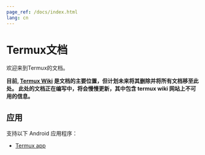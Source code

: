 ```yaml
---
page_ref: /docs/index.html
lang: cn
---
```


# Termux文档

欢迎来到Termux的文档。

**目前, [Termux Wiki](https://wiki.termux.com/wiki/Main_Page) 是文档的主要位置，但计划未来将其删除并将所有文档移至此处。 此处的文档正在编写中，将会慢慢更新，其中包含 termux wiki 网站上不可用的信息。**

## 应用

支持以下 Android 应用程序：

- [Termux app](apps/termux/index.md)
##
